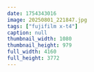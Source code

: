```yaml
---
date: 1754343016
image: 20250801_221847.jpg
tags: ["fujifilm x-t4"]
caption: null
thumbnail_width: 1080
thumbnail_height: 979
full_width: 4160
full_height: 3772
---
```

